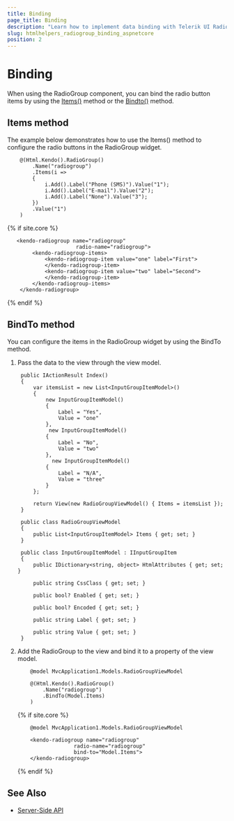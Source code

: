 ```yaml
---
title: Binding
page_title: Binding
description: "Learn how to implement data binding with Telerik UI RadioGroup component for {{ site.framework }}."
slug: htmlhelpers_radiogroup_binding_aspnetcore
position: 2
---
```


# Binding

When using the RadioGroup component, you can bind the radio button items by using the [Items()](#items) method or the [Bindto()](#bindto) method.

## Items method

The example below demonstrates how to use the Items() method to configure the radio buttons in the RadioGroup widget.

```HtmlHelper
    @(Html.Kendo().RadioGroup()
        .Name("radiogroup")
        .Items(i =>
        {
            i.Add().Label("Phone (SMS)").Value("1");
            i.Add().Label("E-mail").Value("2");
            i.Add().Label("None").Value("3");
        })
        .Value("1")
    )
```
{% if site.core %}
```TagHelper
   <kendo-radiogroup name="radiogroup"
                      radio-name="radiogroup">
        <kendo-radiogroup-items>
            <kendo-radiogroup-item value="one" label="First">
            </kendo-radiogroup-item>
            <kendo-radiogroup-item value="two" label="Second">
            </kendo-radiogroup-item>
        </kendo-radiogroup-items>
    </kendo-radiogroup>
```
{% endif %}

## BindTo method

You can configure the items in the RadioGroup widget by using the BindTo method.

1. Pass the data to the view through the view model.

        public IActionResult Index()
        {
            var itemsList = new List<InputGroupItemModel>()
            {
                new InputGroupItemModel()
                {
                    Label = "Yes",
                    Value = "one"
                },
                 new InputGroupItemModel()
                {
                    Label = "No",
                    Value = "two"                    
                },
                  new InputGroupItemModel()
                {
                    Label = "N/A",
                    Value = "three"
                }
            };

            return View(new RadioGroupViewModel() { Items = itemsList });
        }

        public class RadioGroupViewModel
        {
            public List<InputGroupItemModel> Items { get; set; }
        }
		
		public class InputGroupItemModel : IInputGroupItem
		{
			public IDictionary<string, object> HtmlAttributes { get; set; }
	
			public string CssClass { get; set; }
	
			public bool? Enabled { get; set; }
	
			public bool? Encoded { get; set; }
	
			public string Label { get; set; }
	
			public string Value { get; set; }
		}	


1. Add the RadioGroup to the view and bind it to a property of the view model.

    ```HtmlHelper
        @model MvcApplication1.Models.RadioGroupViewModel

        @(Html.Kendo().RadioGroup()
            .Name("radiogroup")   
            .BindTo(Model.Items)
        )
    ```
    {% if site.core %}
    ```TagHelper
        @model MvcApplication1.Models.RadioGroupViewModel

        <kendo-radiogroup name="radiogroup"
                      radio-name="radiogroup"                      
                      bind-to="Model.Items">
        </kendo-radiogroup>
    ```
    {% endif %}

## See Also

* [Server-Side API](/api/radiogroup)
